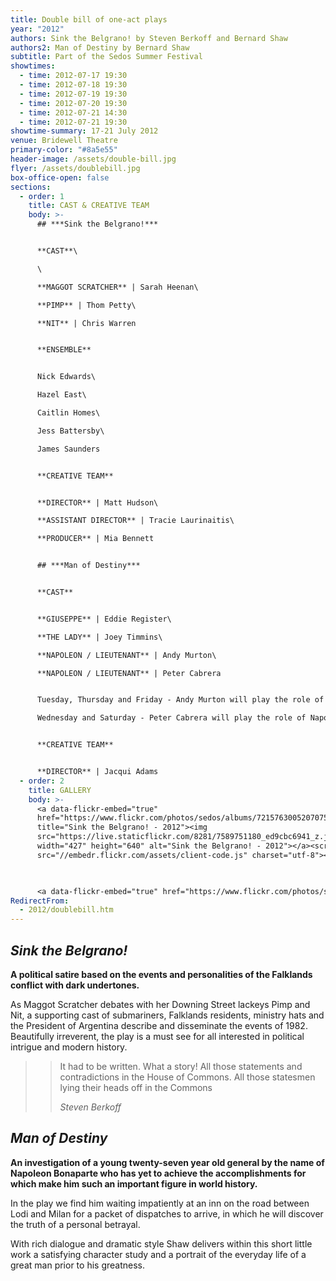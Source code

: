 ```yaml
---
title: Double bill of one-act plays
year: "2012"
authors: Sink the Belgrano! by Steven Berkoff and Bernard Shaw
authors2: Man of Destiny by Bernard Shaw
subtitle: Part of the Sedos Summer Festival
showtimes:
  - time: 2012-07-17 19:30
  - time: 2012-07-18 19:30
  - time: 2012-07-19 19:30
  - time: 2012-07-20 19:30
  - time: 2012-07-21 14:30
  - time: 2012-07-21 19:30
showtime-summary: 17-21 July 2012
venue: Bridewell Theatre
primary-color: "#8a5e55"
header-image: /assets/double-bill.jpg
flyer: /assets/doublebill.jpg
box-office-open: false
sections:
  - order: 1
    title: CAST & CREATIVE TEAM
    body: >-
      ## ***Sink the Belgrano!***


      **CAST**\

      \

      **MAGGOT SCRATCHER** | Sarah Heenan\

      **PIMP** | Thom Petty\

      **NIT** | Chris Warren


      **ENSEMBLE**


      Nick Edwards\

      Hazel East\

      Caitlin Homes\

      Jess Battersby\

      James Saunders


      **CREATIVE TEAM**


      **DIRECTOR** | Matt Hudson\

      **ASSISTANT DIRECTOR** | Tracie Laurinaitis\

      **PRODUCER** | Mia Bennett


      ## ***Man of Destiny***


      **CAST**


      **GIUSEPPE** | Eddie Register\

      **THE LADY** | Joey Timmins\

      **NAPOLEON / LIEUTENANT** | Andy Murton\

      **NAPOLEON / LIEUTENANT** | Peter Cabrera


      Tuesday, Thursday and Friday - Andy Murton will play the role of Napoleon.\

      Wednesday and Saturday - Peter Cabrera will play the role of Napoleon.


      **CREATIVE TEAM**


      **DIRECTOR** | Jacqui Adams
  - order: 2
    title: GALLERY
    body: >-
      <a data-flickr-embed="true"
      href="https://www.flickr.com/photos/sedos/albums/72157630052070757"
      title="Sink the Belgrano! - 2012"><img
      src="https://live.staticflickr.com/8281/7589751180_ed9cbc6941_z.jpg"
      width="427" height="640" alt="Sink the Belgrano! - 2012"></a><script async
      src="//embedr.flickr.com/assets/client-code.js" charset="utf-8"></script>

        

      <a data-flickr-embed="true" href="https://www.flickr.com/photos/sedos/albums/72157630114205044" title="Man of Destiny - 2012"><img src="https://live.staticflickr.com/8159/7589762654_271cf798ca_z.jpg" width="427" height="640" alt="Man of Destiny - 2012"></a><script async src="//embedr.flickr.com/assets/client-code.js" charset="utf-8"></script>
RedirectFrom:
  - 2012/doublebill.htm
---
```

## ***Sink the Belgrano!***

**A political satire based on the events and personalities of the Falklands conflict with dark undertones.** 

As Maggot Scratcher debates with her Downing Street lackeys Pimp and Nit, a supporting cast of submariners, Falklands residents, ministry hats and the President of Argentina describe and disseminate the events of 1982. Beautifully irreverent, the play is a must see for all interested in political intrigue and modern history.

> >It had to be written. What a story! All those statements and contradictions in the House of Commons. All those statesmen lying their heads off in the Commons
> ><footer><cite>Steven Berkoff</cite></footer>

## ***Man of Destiny***

**An investigation of a young twenty-seven year old general by the name of Napoleon Bonaparte who has yet to achieve the accomplishments for which make him such an important figure in world history.** 

In the play we find him waiting impatiently at an inn on the road between Lodi and Milan for a packet of dispatches to arrive, in which he will discover the truth of a personal betrayal.

With rich dialogue and dramatic style Shaw delivers within this short little work a satisfying character study and a portrait of the everyday life of a great man prior to his greatness.